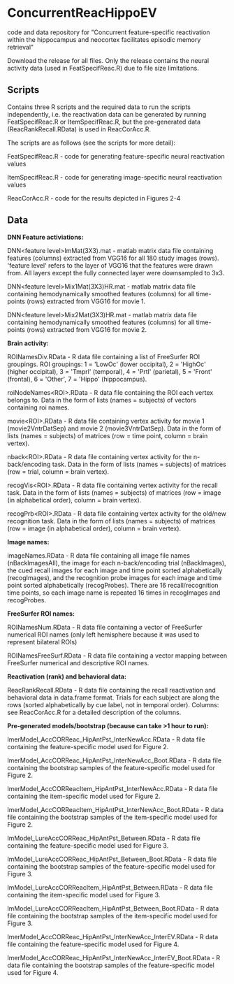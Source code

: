 # ConcurrentReacHippoEV
code and data repository for "Concurrent feature-specific reactivation within the hippocampus and neocortex facilitates episodic memory retrieval"

Download the release for all files. Only the release contains the neural activity data (used in FeatSpecifReac.R) due to file size limitations.

## Scripts

Contains three R scripts and the required data to run the scripts independently, i.e. the reactivation data can be generated by running FeatSpecifReac.R or ItemSpecifReac.R, but the pre-generated data (ReacRankRecall.RData) is used in ReacCorAcc.R.

The scripts are as follows (see the scripts for more detail):

FeatSpecifReac.R - code for generating feature-specific neural reactivation values

ItemSpecifReac.R - code for generating image-specific neural reactivation values

ReacCorAcc.R - code for the results depicted in Figures 2-4

## Data

<b>DNN Feature activiations:</b>

DNN\<feature level\>ImMat(3X3).mat - matlab matrix data file containing features (columns) extracted from VGG16 for all 180 study images (rows). 'feature level' refers to the layer of VGG16 that the features were drawn from. All layers except the fully connected layer were downsampled to 3x3.

DNN\<feature level\>Mix1Mat(3X3)HR.mat - matlab matrix data file containing hemodynamically smoothed features (columns) for all time-points (rows) extracted from VGG16 for movie 1.

DNN\<feature level\>Mix2Mat(3X3)HR.mat - matlab matrix data file containing hemodynamically smoothed features (columns) for all time-points (rows) extracted from VGG16 for movie 2.

<b>Brain activity:</b>

ROINamesDiv.RData - R data file containing a list of FreeSurfer ROI groupings. ROI groupings: 1 = 'LowOc' (lower occipital), 2 = 'HighOc' (higher occipital), 3 = 'Tmprl' (temporal), 4 = 'Prtl' (parietal), 5 = 'Front' (frontal), 6 = 'Other', 7 = 'Hippo' (hippocampus).

roiNodeNames\<ROI\>.RData - R data file containing the ROI each vertex belongs to. Data in the form of lists (names = subjects) of vectors containing roi names. 

movie\<ROI\>.RData - R data file containing vertex activity for movie 1 (movie2VntrDatSep) and movie 2 (movie3VntrDatSep). Data in the form of lists (names = subjects) of matrices (row = time point, column = brain vertex).

nback\<ROI\>.RData - R data file containing vertex activity for the n-back/encoding task. Data in the form of lists (names = subjects) of matrices (row = trial, column = brain vertex).

recogVis\<ROI\>.RData - R data file containing vertex activity for the recall task. Data in the form of lists (names = subjects) of matrices (row = image (in alphabetical order), column = brain vertex).

recogPrb\<ROI\>.RData - R data file containing vertex activity for the old/new recognition task. Data in the form of lists (names = subjects) of matrices (row = image (in alphabetical order), column = brain vertex).

<b>Image names:</b>

imageNames.RData - R data file containing all image file names (nBackImagesAll), the image for each n-back/encoding trial (nBackImages), the cued recall images for each image and time point sorted alphabetically (recogImages), and the recognition probe images for each image and time point sorted alphabetically (recogProbes). There are 16 recall/recognition time points, so each image name is repeated 16 times in recogImages and recogProbes.

<b>FreeSurfer ROI names:</b>

ROINamesNum.RData - R data file containing a vector of FreeSurfer numerical ROI names (only left hemisphere because it was used to represent bilateral ROIs)

ROINamesFreeSurf.RData - R data file containing a vector mapping between FreeSurfer numerical and descriptive ROI names.

<b>Reactivation (rank) and behavioral data:</b>

ReacRankRecall.RData - R data file containing the recall reactivation and behavioral data in data.frame format. Trials for each subject are along the rows (sorted alphabetically by cue label, not in temporal order). Columns: see ReacCorAcc.R for a detailed description of the columns.

<b>Pre-generated models/bootstrap (because can take >1 hour to run):</b>

lmerModel_AccCORReac_HipAntPst_InterNewAcc.RData - R data file containing the feature-specific model used for Figure 2.

lmerModel_AccCORReac_HipAntPst_InterNewAcc_Boot.RData - R data file containing the bootstrap samples of the feature-specific model used for Figure 2.

lmerModel_AccCORReacItem_HipAntPst_InterNewAcc.RData - R data file containing the item-specific model used for Figure 2.

lmerModel_AccCORReacItem_HipAntPst_InterNewAcc_Boot.RData - R data file containing the bootstrap samples of the item-specific model used for Figure 2.

lmModel_LureAccCORReac_HipAntPst_Between.RData - R data file containing the feature-specific model used for Figure 3.

lmModel_LureAccCORReac_HipAntPst_Between_Boot.RData - R data file containing the bootstrap samples of the feature-specific model used for Figure 3.

lmModel_LureAccCORReacItem_HipAntPst_Between.RData - R data file containing the item-specific model used for Figure 3.

lmModel_LureAccCORReacItem_HipAntPst_Between_Boot.RData - R data file containing the bootstrap samples of the item-specific model used for Figure 3.

lmerModel_AccCORReac_HipAntPst_InterNewAcc_InterEV.RData - R data file containing the feature-specific model used for Figure 4.

lmerModel_AccCORReac_HipAntPst_InterNewAcc_InterEV_Boot.RData - R data file containing the bootstrap samples of the feature-specific model used for Figure 4.
